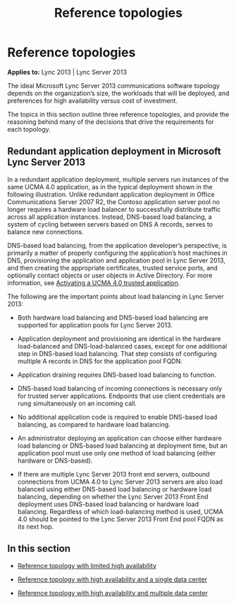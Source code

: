 ﻿---
title: Reference topologies
TOCTitle: Reference topologies
ms:assetid: db9cfb90-90dd-4319-b98f-7cc47f2f1d82
ms:mtpsurl: https://msdn.microsoft.com/en-us/library/Dn465966(v=office.15)
ms:contentKeyID: 57102662
ms.date: 07/25/2014
mtps_version: v=office.15
---

# Reference topologies


**Applies to:** Lync 2013 | Lync Server 2013

The ideal Microsoft Lync Server 2013 communications software topology depends on the organization’s size, the workloads that will be deployed, and preferences for high availability versus cost of investment.

The topics in this section outline three reference topologies, and provide the reasoning behind many of the decisions that drive the requirements for each topology.

## Redundant application deployment in Microsoft Lync Server 2013

In a redundant application deployment, multiple servers run instances of the same UCMA 4.0 application, as in the typical deployment shown in the following illustration. Unlike redundant application deployment in Office Communications Server 2007 R2, the Contoso application server pool no longer requires a hardware load balancer to successfully distribute traffic across all application instances. Instead, DNS-based load balancing, a system of cycling between servers based on DNS A records, serves to balance new connections.

DNS-based load balancing, from the application developer’s perspective, is primarily a matter of properly configuring the application’s host machines in DNS, provisioning the application and application pool in Lync Server 2013, and then creating the appropriate certificates, trusted service ports, and optionally contact objects or user objects in Active Directory. For more information, see [Activating a UCMA 4.0 trusted application](activating-a-ucma-4-0-trusted-application.md).

The following are the important points about load balancing in Lync Server 2013:

  - Both hardware load balancing and DNS-based load balancing are supported for application pools for Lync Server 2013.

  - Application deployment and provisioning are identical in the hardware load-balanced and DNS-load-balanced cases, except for one additional step in DNS-based load balancing. That step consists of configuring multiple A records in DNS for the application pool FQDN.

  - Application draining requires DNS-based load balancing to function.

  - DNS-based load balancing of incoming connections is necessary only for trusted server applications. Endpoints that use client credentials are rung simultaneously on an incoming call.

  - No additional application code is required to enable DNS-based load balancing, as compared to hardware load balancing.

  - An administrator deploying an application can choose either hardware load balancing or DNS-based load balancing at deployment time, but an application pool must use only one method of load balancing (either hardware or DNS-based).

  - If there are multiple Lync Server 2013 front end servers, outbound connections from UCMA 4.0 to Lync Server 2013 servers are also load balanced using either DNS-based load balancing or hardware load balancing, depending on whether the Lync Server 2013 Front End deployment uses DNS-based load balancing or hardware load balancing. Regardless of which load-balancing method is used, UCMA 4.0 should be pointed to the Lync Server 2013 Front End pool FQDN as its next hop.

## In this section

  - [Reference topology with limited high availability](reference-topology-with-limited-high-availability.md)

  - [Reference topology with high availability and a single data center](reference-topology-with-high-availability-and-a-single-data-center.md)

  - [Reference topology with high availability and multiple data center](reference-topology-with-high-availability-and-multiple-data-center.md)

